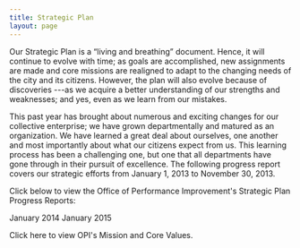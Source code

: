 ```yaml
---
title: Strategic Plan
layout: page
---
```


Our Strategic Plan is a “living and breathing” document. Hence, it will continue to evolve with time; as goals are accomplished, new assignments are made and core missions are realigned to adapt to the changing needs of the city and its citizens. However, the plan will also evolve because of discoveries ---as we acquire a better understanding of our strengths and weaknesses; and yes, even as we learn from our mistakes.

This past year has brought about numerous and exciting changes for our collective enterprise; we have grown departmentally and matured as an organization. We have learned a great deal about ourselves, one another and most importantly about what our citizens expect from us. This learning process has been a challenging one, but one that all departments have gone through in their pursuit of excellence. The following progress report covers our strategic efforts from January 1, 2013 to November 30, 2013.



Click below to view the Office of Performance Improvement's Strategic Plan Progress Reports:

January 2014
January 2015


Click here to view OPI's Mission and Core Values. 
